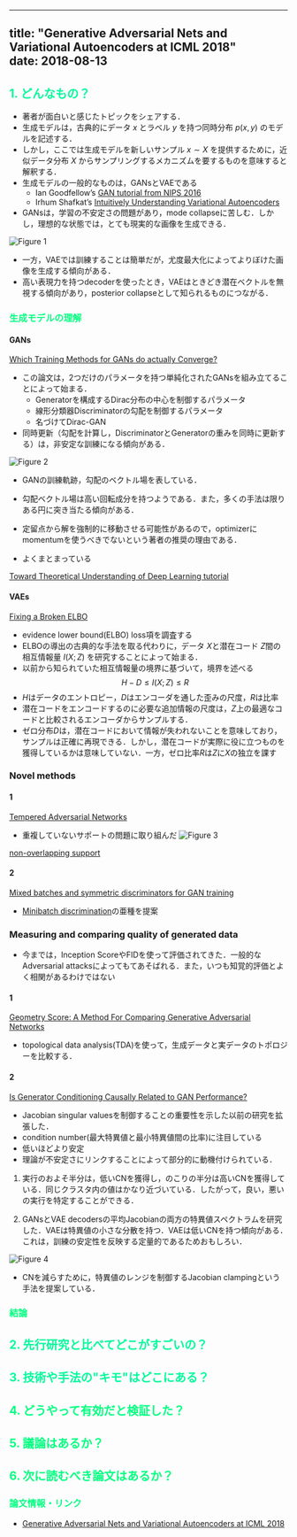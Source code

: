 
---
title:  "Generative Adversarial Nets and Variational Autoencoders at ICML 2018"  
date:   2018-08-13
---


## <font color="MediumSpringGreen"> 1. どんなもの？ </font>

- 著者が面白いと感じたトピックをシェアする．
- 生成モデルは，古典的にデータ $x$ とラベル $y$ を持つ同時分布 $p(x,y)$ のモデルを記述する．
- しかし，ここでは生成モデルを新しいサンプル $x \sim X$ を提供するために，近似データ分布 $X$ からサンプリングするメカニズムを要するものを意味すると解釈する．
- 生成モデルの一般的なものは，GANsとVAEである
  - Ian Goodfellow’s [GAN tutorial from NIPS 2016](https://arxiv.org/abs/1701.00160)
  - Irhum Shafkat’s [Intuitively Understanding Variational Autoencoders](https://towardsdatascience.com/intuitively-understanding-variational-autoencoders-1bfe67eb5daf)
- GANsは，学習の不安定さの問題があり，mode collapseに苦しむ．しかし，理想的な状態では，とても現実的な画像を生成できる．

![Figure 1](../assets/img/20180813-Generative-Adversarial-Nets-and-Variational-Autoencoders-at-ICML-2018/figure1.png)


- 一方，VAEでは訓練することは簡単だが，尤度最大化によってよりぼけた画像を生成する傾向がある．
- 高い表現力を持つdecoderを使ったとき，VAEはときどき潜在ベクトルを無視する傾向があり，posterior collapseとして知られるものにつながる．

### <font color="SpringGreen"> 生成モデルの理解 </font>

#### GANs

[Which Training Methods for GANs do actually Converge?](http://proceedings.mlr.press/v80/mescheder18a.html)
- この論文は，2つだけのパラメータを持つ単純化されたGANsを組み立てることによって始まる．
  - Generatorを構成するDirac分布の中心を制御するパラメータ
  - 線形分類器Discriminatorの勾配を制御するパラメータ
  - 名づけてDirac-GAN
- 同時更新（勾配を計算し，DiscriminatorとGeneratorの重みを同時に更新する）は，非安定な訓練になる傾向がある．

![Figure 2](../assets/img/20180813-Generative-Adversarial-Nets-and-Variational-Autoencoders-at-ICML-2018/figure2.png)

- GANの訓練軌跡，勾配のベクトル場を表している．

- 勾配ベクトル場は高い回転成分を持つようである．また，多くの手法は限りある円に突き当たる傾向がある．
- 定留点から解を強制的に移動させる可能性があるので，optimizerにmomentumを使うべきでないという著者の推奨の理由である．

- よくまとまっている

[Toward Theoretical Understanding of Deep Learning tutorial](http://unsupervised.cs.princeton.edu/deeplearningtutorial.html)

#### VAEs
[Fixing a Broken ELBO](http://proceedings.mlr.press/v80/alemi18a.html)

- evidence lower bound(ELBO) loss項を調査する
- ELBOの導出の古典的な手法を取る代わりに，データ $X$と潜在コード $Z$間の相互情報量 $I(X;Z)$ を研究することによって始まる．
- 以前から知られていた相互情報量の境界に基づいて，境界を述べる
$$
H-D\leq I(X;Z) \leq R
$$
- $H$はデータのエントロピー，$D$はエンコーダを通した歪みの尺度，$R$は比率
- 潜在コードをエンコードするのに必要な追加情報の尺度は，$Z$上の最適なコードと比較されるエンコーダからサンプルする．
- ゼロ分布$D$は，潜在コードにおいて情報が失われないことを意味しており，サンプルは正確に再現できる．しかし，潜在コードが実際に役に立つものを獲得しているかは意味していない．一方，ゼロ比率$R$は$Z$に$X$の独立を課す

### Novel methods

#### 1
[Tempered Adversarial Networks](http://proceedings.mlr.press/v80/sajjadi18a.html)
- 重複していないサポートの問題に取り組んだ
![Figure 3](../assets/img/20180813-Generative-Adversarial-Nets-and-Variational-Autoencoders-at-ICML-2018/figure3.png)

[non-overlapping support](http://proceedings.mlr.press/v70/arjovsky17a.html)

#### 2
[Mixed batches and symmetric discriminators for GAN training](http://proceedings.mlr.press/v80/lucas18a.html)
- [Minibatch discrimination](https://arxiv.org/abs/1606.03498)の亜種を提案

### Measuring and comparing quality of generated data

- 今までは，Inception ScoreやFIDを使って評価されてきた．一般的なAdversarial attacksによってもてあそばれる．また，いつも知覚的評価とよく相関があるわけではない

#### 1

[Geometry Score: A Method For Comparing Generative Adversarial Networks](http://proceedings.mlr.press/v80/khrulkov18a.html)

- topological data analysis(TDA)を使って，生成データと実データのトポロジーを比較する．

#### 2

[Is Generator Conditioning Causally Related to GAN Performance?](http://proceedings.mlr.press/v80/odena18a.html)

- Jacobian singular valuesを制御することの重要性を示した以前の研究を拡張した．
- condition number(最大特異値と最小特異値間の比率)に注目している
- 低いほどより安定
- 理論が不安定さにリンクすることによって部分的に動機付けられている．

1. 実行のおよそ半分は，低いCNを獲得し，のこりの半分は高いCNを獲得している．同じクラスタ内の値はかなり近づいている．したがって，良い，悪いの実行を特定することができる．

2. GANsとVAE decodersの平均Jacobianの両方の特異値スペクトラムを研究した．VAEは特異値の小さな分散を持つ．VAEは低いCNを持つ傾向がある．これは，訓練の安定性を反映する定量的であるためおもしろい．

![Figure 4](../assets/img/20180813-Generative-Adversarial-Nets-and-Variational-Autoencoders-at-ICML-2018/figure4.png)

- CNを減らすために，特異値のレンジを制御するJacobian clampingという手法を提案している．

### <font color="SpringGreen"> 結論 </font>



## <font color="MediumSpringGreen"> 2. 先行研究と比べてどこがすごいの？ </font>

## <font color="MediumSpringGreen"> 3. 技術や手法の"キモ"はどこにある？ </font>

## <font color="SpringGreen"> 4. どうやって有効だと検証した？ </font>

## <font color="SpringGreen"> 5. 議論はあるか？ </font>

## <font color="SpringGreen"> 6. 次に読むべき論文はあるか？ </font>

### <font color="SpringGreen"> 論文情報・リンク </font>

- [Generative Adversarial Nets and Variational Autoencoders at ICML 2018](https://medium.com/peltarion/generative-adversarial-nets-and-variational-autoencoders-at-icml-2018-6878416ebf22)

